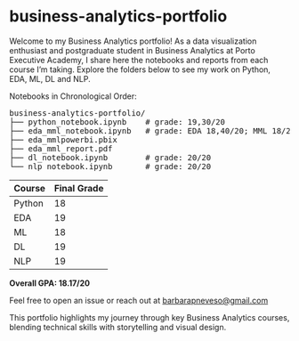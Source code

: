 # business-analytics-portfolio
Welcome to my Business Analytics portfolio!  As a data visualization enthusiast and postgraduate student in Business Analytics at Porto Executive Academy, I share here the notebooks and reports from each course I’m taking.  Explore the folders below to see my work on Python, EDA, ML, DL and NLP.
 
Notebooks in Chronological Order:
<pre>
business-analytics-portfolio/
├── python_notebook.ipynb    # grade: 19,30/20
├── eda_mml_notebook.ipynb   # grade: EDA 18,40/20; MML 18/20.
├── eda_mmlpowerbi.pbix  
├── eda_mml_report.pdf
├── dl_notebook.ipynb        # grade: 20/20
└── nlp_notebook.ipynb       # grade: 20/20
</pre>

<div align="left">
  <table>
    <thead>
      <tr>
        <th>Course</th>
        <th>Final Grade</th>
      </tr>
    </thead>
    <tbody>
      <tr>
        <td>Python</td>
        <td>18</td>
      </tr>
      <tr>
        <td>EDA</td>
        <td>19</td>
      </tr>
      <tr>
        <td>ML</td>
        <td>18</td>
      </tr>
      <tr>
        <td>DL</td>
        <td>19</td>
      </tr>
      <tr>
        <td>NLP</td>
        <td>19</td>
      </tr>
    </tbody>
  </table>
  <p><strong>Overall GPA: 18.17/20</strong></p>
</div>


Feel free to open an issue or reach out at barbarapneveso@gmail.com

This portfolio highlights my journey through key Business Analytics courses, blending technical skills with storytelling and visual design.
